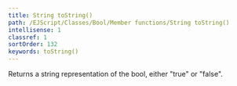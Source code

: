 ```yaml
---
title: String toString()
path: /EJScript/Classes/Bool/Member functions/String toString()
intellisense: 1
classref: 1
sortOrder: 132
keywords: toString()
---
```



Returns a string representation of the bool, either "true" or "false".


